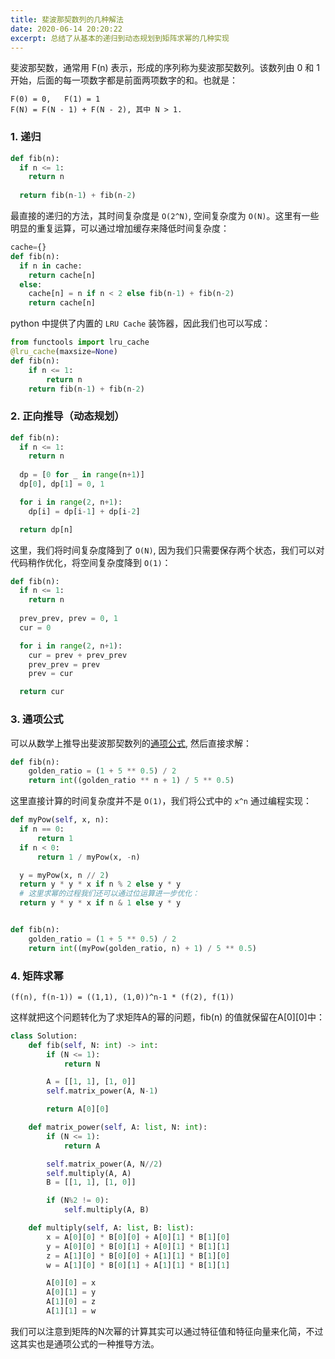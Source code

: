 ```yaml
---
title: 斐波那契数列的几种解法
date: 2020-06-14 20:20:22
excerpt: 总结了从基本的递归到动态规划到矩阵求幂的几种实现
---
```


斐波那契数，通常用 F(n) 表示，形成的序列称为斐波那契数列。该数列由 0 和 1 开始，后面的每一项数字都是前面两项数字的和。也就是：

```
F(0) = 0,   F(1) = 1
F(N) = F(N - 1) + F(N - 2), 其中 N > 1.
```

### 1. 递归

```python
def fib(n):
  if n <= 1:
    return n
  
  return fib(n-1) + fib(n-2)
```
最直接的递归的方法，其时间复杂度是 `O(2^N)`, 空间复杂度为 `O(N)`。这里有一些明显的重复运算，可以通过增加缓存来降低时间复杂度：

```python
cache={}
def fib(n):
  if n in cache:
    return cache[n]
  else:
    cache[n] = n if n < 2 else fib(n-1) + fib(n-2)
    return cache[n]
```

python 中提供了内置的 `LRU Cache` 装饰器，因此我们也可以写成：

```python
from functools import lru_cache
@lru_cache(maxsize=None)
def fib(n):
    if n <= 1: 
        return n
    return fib(n-1) + fib(n-2)
```

### 2. 正向推导（动态规划）

```python
def fib(n):
  if n <= 1:
    return n
  
  dp = [0 for _ in range(n+1)]
  dp[0], dp[1] = 0, 1

  for i in range(2, n+1):
    dp[i] = dp[i-1] + dp[i-2]

  return dp[n]
```

这里，我们将时间复杂度降到了 `O(N)`, 因为我们只需要保存两个状态，我们可以对代码稍作优化，将空间复杂度降到 `O(1)`：

```python
def fib(n):
  if n <= 1:
    return n
  
  prev_prev, prev = 0, 1
  cur = 0

  for i in range(2, n+1):
    cur = prev + prev_prev
    prev_prev = prev
    prev = cur

  return cur
```

### 3. 通项公式
可以从数学上推导出斐波那契数列的[通项公式](https://zh.wikipedia.org/wiki/%E6%96%90%E6%B3%A2%E9%82%A3%E5%A5%91%E6%95%B0%E5%88%97), 然后直接求解：

```python
def fib(n):
  	golden_ratio = (1 + 5 ** 0.5) / 2
  	return int((golden_ratio ** n + 1) / 5 ** 0.5)
```

这里直接计算的时间复杂度并不是 `O(1)`，我们将公式中的 `x^n` 通过编程实现：

```python
def myPow(self, x, n):
  if n == 0:
      return 1
  if n < 0:
      return 1 / myPow(x, -n)

  y = myPow(x, n // 2)
  return y * y * x if n % 2 else y * y
  # 这里求幂的过程我们还可以通过位运算进一步优化：
  return y * y * x if n & 1 else y * y


def fib(n):
  	golden_ratio = (1 + 5 ** 0.5) / 2
  	return int((myPow(golden_ratio, n) + 1) / 5 ** 0.5)
```

### 4. 矩阵求幂

```
(f(n), f(n-1)) = ((1,1), (1,0))^n-1 * (f(2), f(1))
```
这样就把这个问题转化为了求矩阵A的幂的问题，fib(n) 的值就保留在A[0][0]中：

```python
class Solution:
    def fib(self, N: int) -> int:
        if (N <= 1):
            return N

        A = [[1, 1], [1, 0]]
        self.matrix_power(A, N-1)

        return A[0][0]

    def matrix_power(self, A: list, N: int):
        if (N <= 1):
            return A

        self.matrix_power(A, N//2)
        self.multiply(A, A)
        B = [[1, 1], [1, 0]]

        if (N%2 != 0):
            self.multiply(A, B)

    def multiply(self, A: list, B: list):
        x = A[0][0] * B[0][0] + A[0][1] * B[1][0]
        y = A[0][0] * B[0][1] + A[0][1] * B[1][1]
        z = A[1][0] * B[0][0] + A[1][1] * B[1][0]
        w = A[1][0] * B[0][1] + A[1][1] * B[1][1]

        A[0][0] = x
        A[0][1] = y
        A[1][0] = z
        A[1][1] = w
```

我们可以注意到矩阵的N次幂的计算其实可以通过特征值和特征向量来化简，不过这其实也是通项公式的一种推导方法。